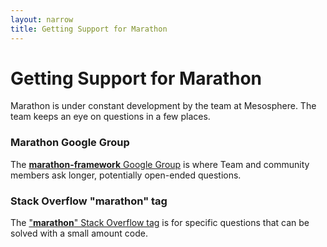 ```yaml
---
layout: narrow
title: Getting Support for Marathon
---
```


# Getting Support for Marathon

Marathon is under constant development by the team at Mesosphere. The team keeps
an eye on questions in a few places.

### Marathon Google Group

The
[**marathon-framework** Google Group](https://groups.google.com/forum/#!forum/marathon-framework)
is where Team and community members ask longer, potentially open-ended
questions.

### Stack Overflow "marathon" tag

The
["**marathon**" Stack Overflow tag](https://stackoverflow.com/questions/tagged/marathon)
is for specific questions that can be solved with a small amount code.

